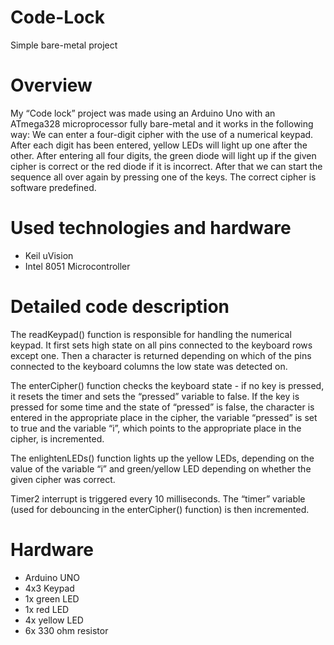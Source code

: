 # Code-Lock
Simple bare-metal project

# Overview
My “Code lock” project was made using an Arduino Uno with an ATmega328 microprocessor fully bare-metal and it works in the following way:
We can enter a four-digit cipher with the use of a numerical keypad. After each digit has been entered, yellow LEDs will light up one after the other. After entering all four digits, the green diode will light up if the given cipher is correct or the red diode if it is incorrect. After that we can start the sequence all over again by pressing one of the keys. The correct cipher is software predefined.

# Used technologies and hardware
- Keil uVision
- Intel 8051 Microcontroller

# Detailed code description
The readKeypad() function is responsible for handling the numerical keypad. It first sets high state on all pins connected to the keyboard rows except one. Then a character is returned depending on which of the pins connected to the keyboard columns the low state was detected on.

The enterCipher() function checks the keyboard state - if no key is pressed, it resets the timer and sets the “pressed” variable to false. If the key is pressed for some time and the state of “pressed” is false, the character is entered in the appropriate place in the cipher, the variable “pressed” is set to true and the variable “i”, which points to the appropriate place in the cipher, is incremented.

The enlightenLEDs() function lights up the yellow LEDs, depending on the value of the variable “i” and green/yellow LED depending on whether the given cipher was correct.

Timer2 interrupt is triggered every 10 milliseconds. The “timer” variable (used for debouncing in the enterCipher() function) is then incremented.

# Hardware
- Arduino UNO
- 4x3 Keypad
- 1x green LED
- 1x red LED
- 4x yellow LED
- 6x 330 ohm resistor
